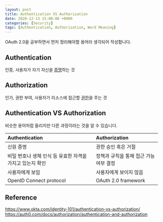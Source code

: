 ```yaml
---
layout: post
title: Authentication VS Authorization
date: 2020-12-13 15:00:00 +0900
categories: [Security]
tags: [Authentication, Authorization, Word Meaning]
---
```


OAuth 2.0을 공부하면서 먼저 정리해야할 용어라 생각되어 작성합니다.

## Authentication
인증, 사용자가 자기 자신을 <u>증명</u>하는 것


## Authorization
인가, 권한 부여, 사용자가 리소스에 접근할 <u>권한</u>을 주는 것


## Authentication VS Authorization
비슷한 용어처럼 들리지만 다른 과정이라는 것을 알 수 있습니다.

| Authentication   | Authorization     |
|:-----------------|:------------------|
| 신원 증명 | 권한 승인 혹은 거절 |
| 비밀 번호나 생체 인식 등 유효한 자격을 가지고 있는지 확인 | 정책과 규칙을 통해 접근 가능 여부 결정 |
| 사용자에게 보임 | 사용자에게 보이지 않음 |
| OpenID Connect protocol | OAuth 2.0 framework |


## Reference
<https://www.okta.com/identity-101/authentication-vs-authorization/><br/>
<https://auth0.com/docs/authorization/authentication-and-authorization>